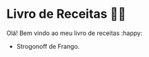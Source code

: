 # Livro de Receitas :man_cook:

Olá! Bem vindo ao meu livro de receitas :happy:

- Strogonoff de Frango.